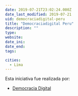 ```yaml
---
date: 2019-07-21T23:02:24.000Z
date_last_modified: 2019-07-21
uid: democraciadigital-peru
title: "Democraciadigital Peru"
description: ""
type: 
website: 
date_ini: 
date_end: 
tags:

cities: 
  - Lima
---
```


Esta iniciativa fue realizada por:

- [Democracia Digital](/i/democracia-digital.html)
